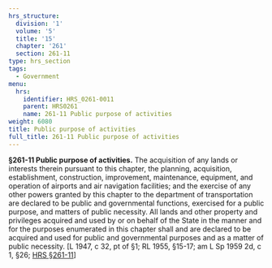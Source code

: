 ```yaml
---
hrs_structure:
  division: '1'
  volume: '5'
  title: '15'
  chapter: '261'
  section: 261-11
type: hrs_section
tags:
  - Government
menu:
  hrs:
    identifier: HRS_0261-0011
    parent: HRS0261
    name: 261-11 Public purpose of activities
weight: 6080
title: Public purpose of activities
full_title: 261-11 Public purpose of activities
---
```

**§261-11 Public purpose of activities.** The acquisition of any lands or interests therein pursuant to this chapter, the planning, acquisition, establishment, construction, improvement, maintenance, equipment, and operation of airports and air navigation facilities; and the exercise of any other powers granted by this chapter to the department of transportation are declared to be public and governmental functions, exercised for a public purpose, and matters of public necessity. All lands and other property and privileges acquired and used by or on behalf of the State in the manner and for the purposes enumerated in this chapter shall and are declared to be acquired and used for public and governmental purposes and as a matter of public necessity. [L 1947, c 32, pt of §1; RL 1955, §15-17; am L Sp 1959 2d, c 1, §26; [HRS §261-11](/title-15/chapter-261/section-261-11/)]